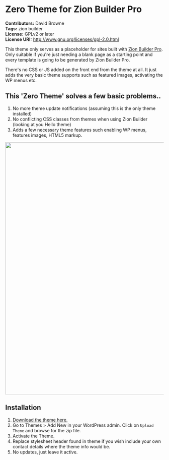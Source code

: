 # Zero Theme for Zion Builder Pro
**Contributors:** David Browne  
**Tags:** zion builder  
**License:** GPLv2 or later  
**License URI:** http://www.gnu.org/licenses/gpl-2.0.html

This theme only serves as a placeholder for sites built with [Zion Builder Pro](https://zionbuilder.io/?ref=extras). Only suitable if you're just needing a blank page as a starting point and every template is going to be generated by Zion Builder Pro.

There's no CSS or JS added on the front end from the theme at all. It just adds the very basic theme supports such as featured images, activating the WP menus etc.


## This 'Zero Theme' solves a few basic problems..

1. No more theme update notifications (assuming this is the only theme installed)
2. No conflicting CSS classes from themes when using Zion Builder (looking at you Hello theme)
3. Adds a few necessary theme features such enabling WP menus, features images, HTML5 markup.

<img width=800 src="https://user-images.githubusercontent.com/43051571/131780931-8f7ce375-12c1-4f62-9464-feff5db4ba9b.png">

## Installation ##

1. [Download the theme here.](https://github.com/wplit/zero/archive/refs/heads/main.zip)
2. Go to Themes > Add New in your WordPress admin. Click on `Upload Theme` and browse for the zip file.
3. Activate the Theme.
4. Replace stylesheet header found in theme if you wish include your own contact details where the theme info would be.
5. No updates, just leave it active.
